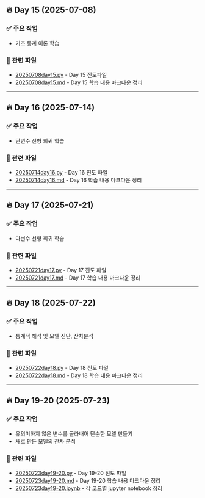 ## 🔥 Day 15 (2025-07-08)

### ✅ 주요 작업
- 기초 통계 이론 학습

### 📂 관련 파일
- [20250708day15.py](day1/20250708day15.py) - Day 15 진도파일
- [20250708day15.md](day1/20250708day15.md) - Day 15 학습 내용 마크다운 정리
---
## 🔥 Day 16 (2025-07-14)

### ✅ 주요 작업
- 단변수 선형 회귀 학습

### 📂 관련 파일
- [20250714day16.py](day2/20250714day16.py) - Day 16 진도 파일
- [20250714day16.md](day2/20250714day16.md) - Day 16 학습 내용 마크다운 정리
---
## 🔥 Day 17 (2025-07-21)

### ✅ 주요 작업
- 다변수 선형 회귀 학습

### 📂 관련 파일
- [20250721day17.py](day3/20250721day17.py) - Day 17 진도 파일
- [20250721day17.md](day3/20250721day17.md) - Day 17 학습 내용 마크다운 정리

---
## 🔥 Day 18 (2025-07-22)

### ✅ 주요 작업
- 통계적 해석 및 모델 진단, 잔차분석

### 📂 관련 파일
- [20250722day18.py](day4/20250722day18.py) - Day 18 진도 파일
- [20250722day18.md](day4/20250722day18.md) - Day 18 학습 내용 마크다운 정리

---
## 🔥 Day 19-20 (2025-07-23)

### ✅ 주요 작업
- 유의미하지 않은 변수를 골라내어 단순한 모델 만들기
- 새로 만든 모델의 잔차 분석

### 📂 관련 파일
- [20250723day19-20.py](day5/20250723day19-20.py) - Day 19-20 진도 파일
- [20250723day19-20.md](day5/20250723day19-20.md) - Day 19-20 학습 내용 마크다운 정리
- [20250723day19-20.ipynb](day5/20250723day19-20.ipynb) - 각 코드별 jupyter notebook 정리





